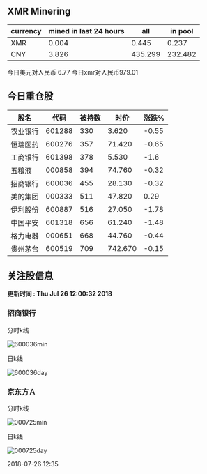 ## XMR Minering

|currency|mined in last 24 hours|all|in pool|
|---|---|---|---|
|XMR|0.004|0.445|0.237|
|CNY|3.826|435.299|232.482|

今日美元对人民币 6.77	今日xmr对人民币979.01


## 今日重仓股 

|股名|代码|被持数|时价|涨跌%|
|---|---|---|---|---|
|农业银行|601288|330|3.620|-0.55|
|恒瑞医药|600276|357|71.420|-0.65|
|工商银行|601398|378|5.530|-1.6|
|五粮液|000858|394|74.760|-0.32|
|招商银行|600036|455|28.130|-0.32|
|美的集团|000333|511|47.820|0.29|
|伊利股份|600887|516|27.050|-1.78|
|中国平安|601318|656|61.240|-1.48|
|格力电器|000651|668|44.760|-0.44|
|贵州茅台|600519|709|742.670|-0.15|

## 关注股信息
**更新时间 : Thu Jul 26 12:00:32 2018**
### 招商银行 
分时k线

![600036min](http://image.sinajs.cn/newchart/min/n/sh600036.gif)

日k线

![600036day](http://image.sinajs.cn/newchart/daily/n/sh600036.gif)

### 京东方Ａ 
分时k线

![000725min](http://image.sinajs.cn/newchart/min/n/sz000725.gif)

日k线

![000725day](http://image.sinajs.cn/newchart/daily/n/sz000725.gif)

2018-07-26 12:35